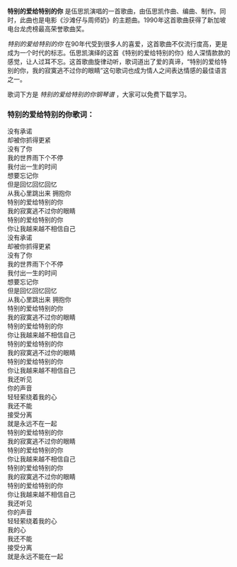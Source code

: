 

**特别的爱给特别的你**
是伍思凯演唱的一首歌曲，由伍思凯作曲、编曲、制作。同时，此曲也是电影《沙滩仔与周师奶》的主题曲。1990年这首歌曲获得了新加坡电台龙虎榜最高荣誉歌曲奖。

_特别的爱给特别的你_
在90年代受到很多人的喜爱，这首歌曲不仅流行度高，更是成为一个时代的标志。伍思凯演绎的这首《特别的爱给特别的你》给人深情款款的感觉，让人过耳不忘。这首歌曲旋律动听，歌词道出了爱的真谛，“特别的爱给特别的你，我的寂寞逃不过你的眼睛”这句歌词也成为情人之间表达情感的最佳语言之一。

歌词下方是 _特别的爱给特别的你钢琴谱_ ，大家可以免费下载学习。

### 特别的爱给特别的你歌词：

没有承诺  
却被你抓得更紧  
没有了你  
我的世界雨下个不停  
我付出一生的时间  
想要忘记你  
但是回忆回忆回忆  
从我心里跳出来 拥抱你  
特别的爱给特别的你  
我的寂寞逃不过你的眼睛  
特别的爱给特别的你  
你让我越来越不相信自己  
没有承诺  
却被你抓得更紧  
没有了你  
我的世界雨下个不停  
我付出一生的时间  
想要忘记你  
但是回忆回忆回忆  
从我心里跳出来 拥抱你  
特别的爱给特别的你  
我的寂寞逃不过你的眼睛  
特别的爱给特别的你  
你让我越来越不相信自己  
特别的爱给特别的你  
我的寂寞逃不过你的眼睛  
特别的爱给特别的你  
你让我越来越不相信自己  
我还听见  
你的声音  
轻轻萦绕着我的心  
我还不能  
接受分离  
就是永远不在一起  
特别的爱给特别的你  
我的寂寞逃不过你的眼睛  
特别的爱给特别的你  
你让我越来越不相信自己  
特别的爱给特别的你  
我的寂寞逃不过你的眼睛  
特别的爱给特别的你  
你让我越来越不相信自己  
我还听见  
你的声音  
轻轻萦绕着我的心  
我的心  
我还不能  
接受分离  
就是永远不能在一起

